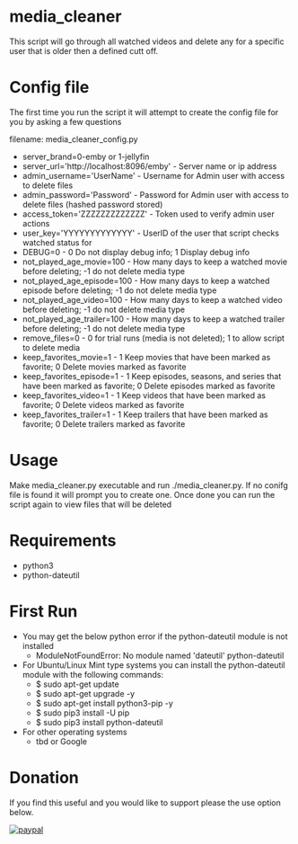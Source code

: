# media_cleaner
This script will go through all watched videos and delete any for a specific user that is older then a defined cutt off.

# Config file 
The first time you run the script it will attempt to create the config file for you by asking a few questions

filename: media_cleaner_config.py

* server_brand=0-emby or 1-jellyfin
* server_url='http://localhost:8096/emby' - Server name or ip address
* admin_username='UserName' - Username for Admin user with access to delete files
* admin_password='Password' - Password for Admin user with access to delete files (hashed password stored)
* access_token='ZZZZZZZZZZZZZ' - Token used to verify admin user actions
* user_key='YYYYYYYYYYYYY' - UserID of the user that script checks watched status for
* DEBUG=0 - 0 Do not display debug info; 1 Display debug info
* not_played_age_movie=100 - How many days to keep a watched movie before deleting; -1 do not delete media type
* not_played_age_episode=100 - How many days to keep a watched episode before deleting; -1 do not delete media type
* not_played_age_video=100 - How many days to keep a watched video before deleting; -1 do not delete media type
* not_played_age_trailer=100 - How many days to keep a watched trailer before deleting; -1 do not delete media type
* remove_files=0 - 0 for trial runs (media is not deleted);  1 to allow script to delete media
* keep_favorites_movie=1 - 1 Keep movies that have been marked as favorite; 0 Delete movies marked as favorite
* keep_favorites_episode=1 - 1 Keep episodes, seasons, and series that have been marked as favorite; 0 Delete episodes marked as favorite
* keep_favorites_video=1 - 1 Keep videos that have been marked as favorite; 0 Delete videos marked as favorite
* keep_favorites_trailer=1 - 1 Keep trailers that have been marked as favorite; 0 Delete trailers marked as favorite


# Usage
Make media_cleaner.py executable and run ./media_cleaner.py.  If no conifg file is found it will prompt you to create one.  Once done you can run the script again to view files that will be deleted

# Requirements
* python3
* python-dateutil

# First Run
* You may get the below python error if the python-dateutil module is not installed
   - ModuleNotFoundError: No module named 'dateutil' python-dateutil
* For Ubuntu/Linux Mint type systems you can install the python-dateutil module with the following commands:
   - $ sudo apt-get update
   - $ sudo apt-get upgrade -y
   - $ sudo apt-get install python3-pip -y
   - $ sudo pip3 install -U pip
   - $ sudo pip3 install python-dateutil
* For other operating systems
   - tbd or Google

# Donation
If you find this useful and you would like to support please the use option below.

[![paypal](https://www.paypalobjects.com/en_US/i/btn/btn_donateCC_LG.gif)](https://www.paypal.com/cgi-bin/webscr?cmd=_donations&business=jason%2ep%2eclara%40gmail%2ecom&lc=CA&item_name=Jason%20Clara&currency_code=USD&bn=PP%2dDonationsBF%3abtn_donateCC_LG%2egif%3aNonHosted)
